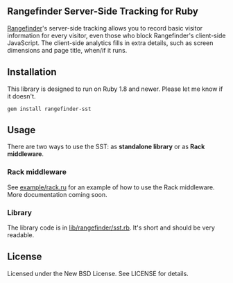 ## Rangefinder Server-Side Tracking for Ruby

[Rangefinder](http://rangefinderapp.com/)'s server-side tracking allows you to record basic visitor information for every visitor, even those who block Rangefinder's client-side JavaScript. The client-side analytics fills in extra details, such as screen dimensions and page title, when/if it runs.

## Installation

This library is designed to run on Ruby 1.8 and newer. Please let me know if it doesn't.

```
gem install rangefinder-sst
```

## Usage

There are two ways to use the SST: as **standalone library** or as **Rack middleware**.

### Rack middleware

See [example/rack.ru](example/rack.ru) for an example of how to use the Rack middleware. More documentation coming soon.

### Library ###

The library code is in [lib/rangefinder/sst.rb](lib/rangefinder/sst.rb). It's short and should be very readable.

## License

Licensed under the New BSD License. See LICENSE for details.
